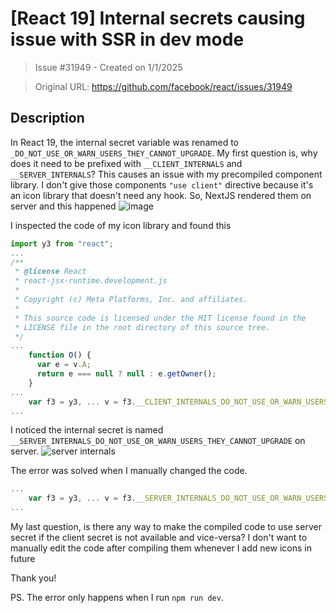 # [React 19] Internal secrets causing issue with SSR in dev mode

> Issue #31949 - Created on 1/1/2025

> Original URL: https://github.com/facebook/react/issues/31949

## Description

In React 19, the internal secret variable was renamed to `_DO_NOT_USE_OR_WARN_USERS_THEY_CANNOT_UPGRADE`. 
My first question is, why does it need to be prefixed with `__CLIENT_INTERNALS` and `__SERVER_INTERNALS`? 
This causes an issue with my precompiled component library. I don't give those components `"use client"` directive because it's an icon library that doesn't need any hook. So, NextJS rendered them on server and this happened
![image](https://github.com/user-attachments/assets/07ca17b1-0d38-4442-b319-78bf4265cc10)

I inspected the code of my icon library and found this
```js
import y3 from "react";
...
/**
 * @license React
 * react-jsx-runtime.development.js
 *
 * Copyright (c) Meta Platforms, Inc. and affiliates.
 *
 * This source code is licensed under the MIT license found in the
 * LICENSE file in the root directory of this source tree.
 */
...
    function O() {
      var e = v.A;
      return e === null ? null : e.getOwner();
    }
...
    var f3 = y3, ... v = f3.__CLIENT_INTERNALS_DO_NOT_USE_OR_WARN_USERS_THEY_CANNOT_UPGRADE, ...
...
```

I noticed the internal secret is named `__SERVER_INTERNALS_DO_NOT_USE_OR_WARN_USERS_THEY_CANNOT_UPGRADE` on server.
![server internals](https://github.com/user-attachments/assets/27a28cad-e35d-4a6a-b5f6-a03c5a6d1f20)

The error was solved when I manually changed the code.
```js
...
    var f3 = y3, ... v = f3.__SERVER_INTERNALS_DO_NOT_USE_OR_WARN_USERS_THEY_CANNOT_UPGRADE, ...
...
```

My last question, is there any way to make the compiled code to use server secret if the client secret is not available and vice-versa? I don't want to manually edit the code after compiling them whenever I add new icons in future

Thank you!

PS. The error only happens when I run `npm run dev`.
